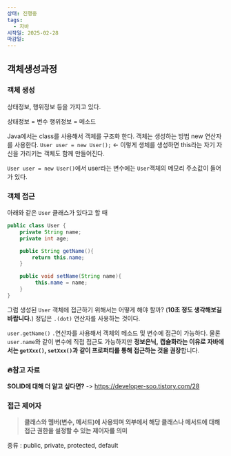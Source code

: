 ```yaml
---
상태: 진행중
tags:
  - 자바
시작일: 2025-02-28
마감일:
---
```

## 객체생성과정
### 객체 생성
상태정보, 행위정보 등을 가지고 있다.

상태정보 = 변수
행위정보 = 메소드

Java에서는 class를 사용해서 객체를 구조화 한다. 객체는 생성하는 방법 new 연산자를 사용한다.
`User user = new User();` <- 이렇게 생체를 생성하면 this라는 자기 자신을 가리키는 객체도 함께 만들어진다.

`User user = new User()`에서 user라는 변수에는 `User`객체의 메모리 주소값이 들어가 있다.

### 객체 접근
아래와 같은 `User` 클래스가 있다고 할 때
```java
public class User {
	private String name;
	private int age;

	public String getName(){
		return this.name;
	}

	public void setName(String name){
		 this.name = name;
	}
}
```

그럼 생성된 `User` 객체에 접근하기 위해서는 어떻게 해야 할까? (**10초 정도 생각해보길 바랍니다.**)
정답은 `.(dot)` 연산자를 사용하는 것이다. 
 
`user.getName()` `.`연산자를 사용해서 객체의 메소드 및 변수에 접근이 가능하다. 물론 `user.name`와 같이 변수에 직접 접근도 가능하지만 **정보은닉,** **캡슐화라는 이유로 자바에서는 `getXxx()`, `setXxx()`과 같이  프로퍼티를 통해 접근하는 것을 권장**합니다.

### 🔥**참고 자료**
**SOLID에 대해 더 알고 싶다면?**  -> https://developer-soo.tistory.com/28

### 접근 제어자
> **클래스와 멤버(변수, 메서드)에 사용되며 외부에서 해당 클래스나 메서드에 대해 접근 권한을 설정할 수 있는 제어자를 의미**

종류 : public, private, protected, default
